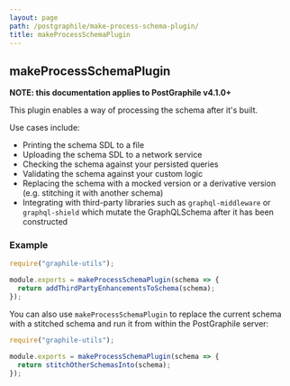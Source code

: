 ```yaml
---
layout: page
path: /postgraphile/make-process-schema-plugin/
title: makeProcessSchemaPlugin
---
```


## makeProcessSchemaPlugin

**NOTE: this documentation applies to PostGraphile v4.1.0+**

This plugin enables a way of processing the schema after it's built.

Use cases include:

 - Printing the schema SDL to a file
 - Uploading the schema SDL to a network service
 - Checking the schema against your persisted queries
 - Validating the schema against your custom logic
 - Replacing the schema with a mocked version or a derivative version (e.g. stitching it with another schema)
 - Integrating with third-party libraries such as `graphql-middleware` or `graphql-shield` which mutate the GraphQLSchema after it has been constructed

### Example

```js
require("graphile-utils");

module.exports = makeProcessSchemaPlugin(schema => {
  return addThirdPartyEnhancementsToSchema(schema);
});
```

You can also use `makeProcessSchemaPlugin` to replace the current schema with a stitched schema and run it from within the PostGraphile server:

```js
require("graphile-utils");

module.exports = makeProcessSchemaPlugin(schema => {
  return stitchOtherSchemasInto(schema);
});
```